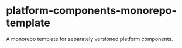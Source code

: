 # platform-components-monorepo-template
A monorepo template for separately versioned platform components.
